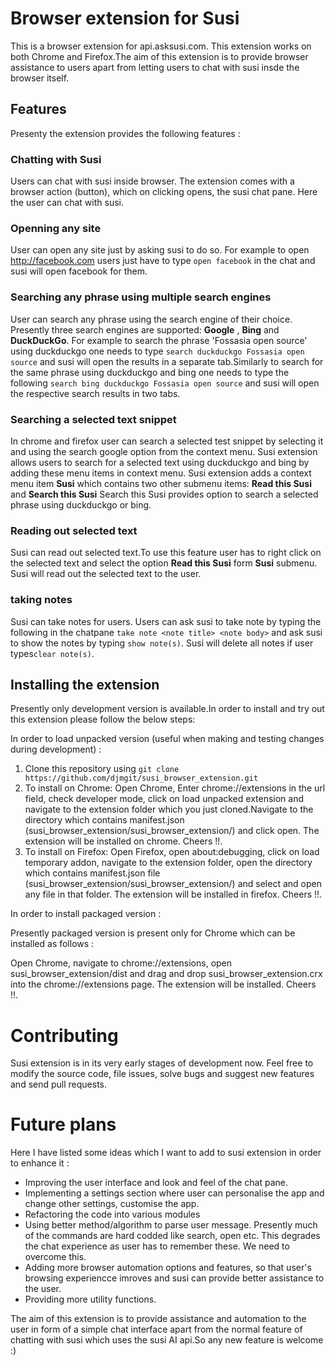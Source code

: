 # Browser extension for Susi

This is a browser extension for api.asksusi.com. This extension works on both Chrome and Firefox.The aim of this 
extension is to provide browser assistance to users apart from letting users to chat with susi insde the browser 
itself.

## Features 
Presenty the extension provides the following features :

### Chatting with Susi
Users can chat with susi inside browser. The extension comes with a browser action (button), which on clicking opens,
the susi chat pane. Here the user can chat with susi.

### Openning any site

User can open any site just by asking susi to do so. For example to open http://facebook.com users just have to type
` open facebook ` in the chat and susi will open facebook for them.

### Searching any phrase using multiple search engines

User can search any phrase using the search engine of their choice. Presently three search engines are supported: **Google** ,
**Bing** and **DuckDuckGo**. For example to search the phrase 'Fossasia open source' using duckduckgo one needs to type
`search duckduckgo Fossasia open source` and susi will open the results in a separate tab.Similarly to search for the same
phrase using duckduckgo and bing one needs to type the following `search bing duckduckgo Fossasia open source` and susi will
open the respective search results in two tabs.

### Searching a selected text snippet

In chrome and firefox user can search a selected test snippet by selecting it and using the search google option from the context menu. Susi extension allows users to search for a selected text using duckduckgo and bing by adding these menu items in context menu. Susi extension adds a context menu item **Susi** which contains two other submenu items: **Read this Susi** and 
**Search this Susi** Search this Susi provides option to search a selected phrase using duckduckgo or bing.

### Reading out selected text

Susi can read out selected text.To use this feature user has to right click on the selected text and select the option 
**Read this Susi** form **Susi** submenu. Susi will read out the selected text to the user.

### taking notes

Susi can take notes for users. Users can ask susi to take note by typing the following in the chatpane 
`take note <note title> <note body>` and ask susi to show the notes by typing `show note(s)`. Susi will delete all notes 
if user types`clear note(s)`.

## Installing the extension

Presently only development version is available.In order to install and try out this extension please follow the below steps:

In order to load unpacked version (useful when making and testing changes during development) :

1. Clone this repository using `git clone https://github.com/djmgit/susi_browser_extension.git`
2. To install on Chrome: Open Chrome, Enter chrome://extensions in the url field, check developer mode, click
   on load unpacked extension and navigate to the extension folder which you just cloned.Navigate to the directory which
   contains manifest.json (susi_browser_extension/susi_browser_extension/) and click open. The extension will be installed on    chrome. Cheers !!.
3. To install on Firefox: Open Firefox, open about:debugging, click on load temporary addon, navigate to the extension folder, open the directory which contains manifest.json file (susi_browser_extension/susi_browser_extension/) and select and open any file in that folder. The extension will be installed in firefox. Cheers !!.

In order to install packaged version :

Presently packaged version is present only for Chrome which can be installed as follows :

Open Chrome, navigate to chrome://extensions, open susi_browser_extension/dist and drag and drop susi_browser_extension.crx into
the chrome://extensions page. The extension will be installed. Cheers !!.

# Contributing

Susi extension is in its very early stages of development now. Feel free to modify the source code, file issues, solve bugs and 
suggest new features and send pull requests.

# Future plans

Here I have listed some ideas which I want to add to susi extension in order to enhance it :

* Improving the user interface and look and feel of the chat pane.
* Implementing a settings section where user can personalise the app and change other settings, customise the app.
* Refactoring the code into various modules
* Using better method/algorithm to parse user message. Presently much of the commands are hard codded like search, open etc.
  This degrades the chat experience as user has to remember these. We need to overcome this.
* Adding more browser automation options and features, so that user's browsing experiencce imroves and susi can provide better
  assistance to the user.
* Providing more utility functions.

The aim of this extension is to provide assistance and automation to the user in form of a simple chat interface apart from 
the normal feature of chatting with susi which uses the susi AI api.So any new feature is welcome :)

